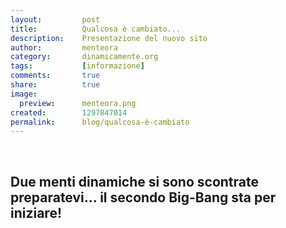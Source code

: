 ```yaml
---
layout:       	post
title:        	Qualcosa è cambiato...
description:    Presentazione del nuovo sito
author:       	menteora
category:     	dinamicamente.org
tags:         	[informazione]
comments:     	true
share:        	true
image:			
  preview:      menteora.png
created:      	1297847014
permalink:		blog/qualcosa-è-cambiato
---
```

<p>&nbsp;</p> <h2>Due menti dinamiche si sono scontrate  preparatevi...  il secondo Big-Bang sta per iniziare!</h2><p>&nbsp;</p>
